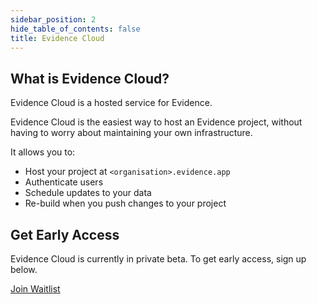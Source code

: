 ```yaml
---
sidebar_position: 2
hide_table_of_contents: false
title: Evidence Cloud
---
```


## What is Evidence Cloud?

Evidence Cloud is a hosted service for Evidence.

Evidence Cloud is the easiest way to host an Evidence project, without having to worry about maintaining your own infrastructure.


It allows you to:
- Host your project at `<organisation>.evidence.app`
- Authenticate users
- Schedule updates to your data
- Re-build when you push changes to your project

## Get Early Access


Evidence Cloud is currently in private beta. To get early access, sign up below.

<a class="waitlist" href="https://du3tapwtcbi.typeform.com/to/kwp7ZD3q">Join Waitlist</a>
